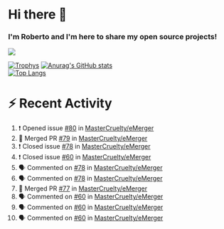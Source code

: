 # Hi there 👋
### I'm Roberto and I'm here to share my open source projects!

<img src="https://komarev.com/ghpvc/?username=mastercruelty&label=Profile views&color=0e75b6"><br>

[![Trophys](https://github-profile-trophy.vercel.app/?username=mastercruelty)](https://github.com/ryo-ma/github-profile-trophy)
[![Anurag's GitHub stats](https://github-readme-stats.vercel.app/api?username=mastercruelty&show_icons=true&theme=tokyonight)](https://github.com/anuraghazra/github-readme-stats)<br>
[![Top Langs](https://github-readme-stats.vercel.app/api/top-langs/?username=mastercruelty&exclude_repo=Alarm-project&layout=compact&theme=tokyonight)](https://github.com/anuraghazra/github-readme-stats)

# :zap: Recent Activity
<!--START_SECTION:activity-->
1. ❗️ Opened issue [#80](https://github.com/MasterCruelty/eMerger/issues/80) in [MasterCruelty/eMerger](https://github.com/MasterCruelty/eMerger)
2. 🎉 Merged PR [#79](https://github.com/MasterCruelty/eMerger/pull/79) in [MasterCruelty/eMerger](https://github.com/MasterCruelty/eMerger)
3. ❗️ Closed issue [#78](https://github.com/MasterCruelty/eMerger/issues/78) in [MasterCruelty/eMerger](https://github.com/MasterCruelty/eMerger)
4. ❗️ Closed issue [#60](https://github.com/MasterCruelty/eMerger/issues/60) in [MasterCruelty/eMerger](https://github.com/MasterCruelty/eMerger)
5. 🗣 Commented on [#78](https://github.com/MasterCruelty/eMerger/issues/78) in [MasterCruelty/eMerger](https://github.com/MasterCruelty/eMerger)
6. 🗣 Commented on [#78](https://github.com/MasterCruelty/eMerger/issues/78) in [MasterCruelty/eMerger](https://github.com/MasterCruelty/eMerger)
7. 🎉 Merged PR [#77](https://github.com/MasterCruelty/eMerger/pull/77) in [MasterCruelty/eMerger](https://github.com/MasterCruelty/eMerger)
8. 🗣 Commented on [#60](https://github.com/MasterCruelty/eMerger/issues/60) in [MasterCruelty/eMerger](https://github.com/MasterCruelty/eMerger)
9. 🗣 Commented on [#60](https://github.com/MasterCruelty/eMerger/issues/60) in [MasterCruelty/eMerger](https://github.com/MasterCruelty/eMerger)
10. 🗣 Commented on [#60](https://github.com/MasterCruelty/eMerger/issues/60) in [MasterCruelty/eMerger](https://github.com/MasterCruelty/eMerger)
<!--END_SECTION:activity-->
